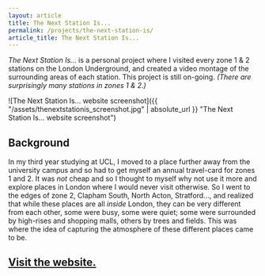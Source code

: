 ```yaml
---
layout: article
title: The Next Station Is...
permalink: /projects/the-next-station-is/
article_title: The Next Station Is...
---
```


*The Next Station Is...* is a personal project where I visited every zone 1 & 2 stations on the London Underground, and created a video montage of the surrounding areas of each station. This project is still on-going. *(There are surprisingly many stations in zones 1 & 2.)*

![The Next Station Is... website screenshot]({{ "/assets/thenextstationis_screenshot.jpg" | absolute_url }} "The Next Station Is... website screenshot")

## Background

In my third year studying at UCL, I moved to a place further away from the university campus and so had to get myself an annual travel-card for zones 1 and 2. It was *not* cheap and so I thought to myself why not use it more and explore places in London where I would never visit otherwise. So I went to the edges of zone 2, Clapham South, North Acton, Stratford..., and realized that while these places are all *inside* London, they can be very different from each other, some were busy, some were quiet; some were surrounded by high-rises and shopping malls, others by trees and fields. This was where the idea of capturing the atmosphere of these different places came to be.

## [Visit the website.](http://gcky.github.io/the-next-station-is/)